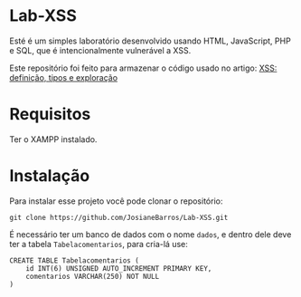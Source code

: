 # Lab-XSS
Esté é um simples laboratório desenvolvido usando HTML, JavaScript, PHP e SQL, que é intencionalmente vulnerável a XSS.

Este repositório foi feito para armazenar o código usado no artigo: [XSS: definição, tipos e exploração](https://medium.com/@josianebarros/xss-definição-tipos-e-exploração-e74ef57de059)

# Requisitos
Ter o XAMPP instalado.

# Instalação
Para instalar esse projeto você pode clonar o repositório:

```
git clone https://github.com/JosianeBarros/Lab-XSS.git
```

É necessário ter um banco de dados com o nome `dados`, e dentro dele deve ter a tabela `Tabelacomentarios`, para cria-lá use:

```
CREATE TABLE Tabelacomentarios (
    id INT(6) UNSIGNED AUTO_INCREMENT PRIMARY KEY,
    comentarios VARCHAR(250) NOT NULL
)
```
